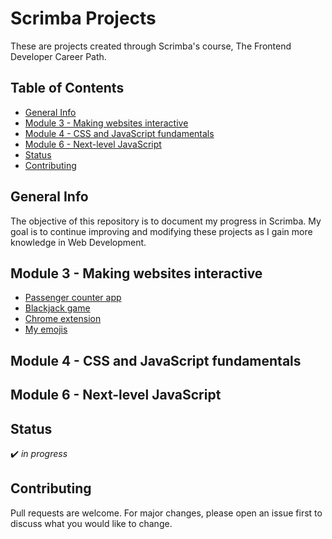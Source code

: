 # Scrimba Projects

These are projects created through Scrimba's course, The Frontend Developer Career Path.

## Table of Contents
* [General Info](#general-info)
* [Module 3 - Making websites interactive](#module-3---making-websites-interactive)
* [Module 4 - CSS and JavaScript fundamentals](#module-4---css-and-javascript-fundamentals)
* [Module 6 - Next-level JavaScript](#module-6---next-level-javascript)
* [Status](#status)
* [Contributing](#contributing)

## General Info
The objective of this repository is to document my progress in Scrimba. My goal is to continue improving and modifying these projects as I gain more knowledge in Web Development.

## Module 3 - Making websites interactive
* [Passenger counter app](https://vivian-mca.github.io/scrimba-projects/Passenger%20counter%20app)
* [Blackjack game](https://vivian-mca.github.io/scrimba-projects/Blackjack%20game)
* [Chrome extension](#)
* [My emojis](#)

## Module 4 - CSS and JavaScript fundamentals

## Module 6 - Next-level JavaScript

## Status
:heavy_check_mark: _in progress_

## Contributing
Pull requests are welcome. For major changes, please open an issue first to discuss what you would like to change.
